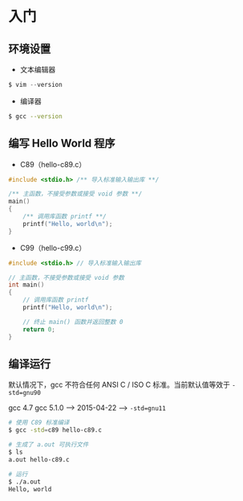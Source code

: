 # 入门

## 环境设置

* 文本编辑器

```c
$ vim --version
```

* 编译器

```sh
$ gcc --version
```

## 编写 Hello World 程序

* C89（hello-c89.c）

```c
#include <stdio.h> /** 导入标准输入输出库 **/

/** 主函数，不接受参数或接受 void 参数 **/
main()
{
    /** 调用库函数 printf **/
    printf("Hello, world\n");
}
```

* C99（hello-c99.c）

```c
#include <stdio.h> // 导入标准输入输出库

// 主函数，不接受参数或接受 void 参数
int main()
{
    // 调用库函数 printf
    printf("Hello, world\n");

    // 终止 main() 函数并返回整数 0
    return 0;
}
```

## 编译运行

默认情况下，gcc 不符合任何 ANSI C / ISO C 标准。当前默认值等效于 `-std=gnu90`

gcc 4.7
gcc 5.1.0 --> 2015-04-22 --> `-std=gnu11`

```sh
# 使用 C89 标准编译
$ gcc -std=c89 hello-c89.c

# 生成了 a.out 可执行文件
$ ls
a.out hello-c89.c

# 运行
$ ./a.out
Hello, world
```
